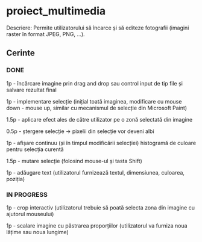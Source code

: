 # proiect_multimedia

Descriere: Permite utilizatorului să încarce și să editeze fotografii (imagini raster în format JPEG, PNG, ...).

## Cerinte

### DONE

1p - încărcare imagine prin drag and drop sau control input de tip file și salvare rezultat final 

1p - implementare selecție (inițial toată imaginea, modificare cu mouse down - mouse up, similar cu mecanismul de
selecție din Microsoft Paint)

1.5p - aplicare efect ales de către utilizator pe o zonă selectată din imagine

0.5p - ștergere selecție -> pixelii din selecție vor deveni albi

1p - afișare continuu (și în timpul modificării selecției) histogramă de culoare pentru selecția curentă

1.5p - mutare selecție (folosind mouse-ul și tasta Shift)

1p - adăugare text (utilizatorul furnizează textul, dimensiunea, culoarea, poziția)

### IN PROGRESS

1p - crop interactiv (utilizatorul trebuie să poată selecta zona din imagine cu ajutorul mouseului)

1p - scalare imagine cu păstrarea proporțiilor (utilizatorul va furniza noua lățime sau noua lungime)






